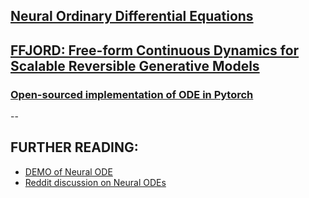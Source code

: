 ## [Neural Ordinary Differential Equations](https://https://arxiv.org/abs/1806.07366)

## [FFJORD: Free-form Continuous Dynamics for Scalable Reversible Generative Models](https://arxiv.org/abs/1810.01367)

### [Open-sourced implementation of ODE in Pytorch](https://github.com/rtqichen/torchdiffeq)
--
	
## FURTHER READING:

- [DEMO of Neural ODE](http://www.cs.toronto.edu/~jessebett/nodes/)
- [Reddit discussion on Neural ODEs](https://www.reddit.com/r/MachineLearning/comments/8sjzmq/r_neural_ordinary_differential_equations/)


